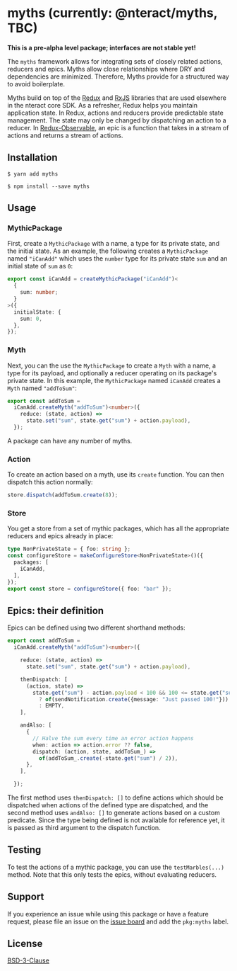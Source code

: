 # myths (currently: @nteract/myths, TBC)

**This is a pre-alpha level package; interfaces are not stable yet!**

The `myths` framework allows for integrating sets of closely related actions, reducers and epics. Myths allow
close relationships where DRY and dependencies are minimized. Therefore, Myths provide for a structured way
to avoid boilerplate.

Myths build on top of the [Redux](https://react-redux.js.org/) and
[RxJS](https://redux.js.org/) libraries that are used elsewhere in the nteract core SDK.
As a refresher, Redux helps you maintain application state. In Redux, actions and reducers provide
predictable state management. The state may only be changed by dispatching an action to a reducer.
In [Redux-Observable](https://redux-observable.js.org/), an epic
is a function that takes in a stream of actions and returns
a stream of actions.

## Installation

```
$ yarn add myths
```

```
$ npm install --save myths
```

## Usage

### MythicPackage

First, create a `MythicPackage` with a name, a type for its private state, and the initial state.
As an example, the following creates a `MythicPackage` named `"iCanAdd"` which uses the `number`
type for its private state `sum` and an initial state of `sum` as `0`:

```typescript
export const iCanAdd = createMythicPackage("iCanAdd")<
  {
    sum: number;
  }
>({
  initialState: {
    sum: 0,
  },
});
```

### Myth

Next, you can the use the `MythicPackage` to create a `Myth` with a name, a type for its payload, and optionally a reducer
operating on its package's private state. In this example, the `MythicPackage` named `iCanAdd` creates a `Myth`
named `"addToSum"`:

```typescript
export const addToSum =
  iCanAdd.createMyth("addToSum")<number>({
    reduce: (state, action) =>
      state.set("sum", state.get("sum") + action.payload),
  });
```

A package can have any number of myths.

### Action

To create an action based on a myth, use its `create` function. You can then dispatch this action normally:

```typescript
store.dispatch(addToSum.create(8));
```

### Store

You get a store from a set of mythic packages, which has all the appropriate reducers and epics already in place:

```typescript
type NonPrivateState = { foo: string };
const configureStore = makeConfigureStore<NonPrivateState>()({
  packages: [
    iCanAdd,
  ],
});
export const store = configureStore({ foo: "bar" });
```

## Epics: their definition

Epics can be defined using two different shorthand methods:

```typescript
export const addToSum =
  iCanAdd.createMyth("addToSum")<number>({

    reduce: (state, action) =>
      state.set("sum", state.get("sum") + action.payload),

    thenDispatch: [
      (action, state) =>
        state.get("sum") - action.payload < 100 && 100 <= state.get("sum")
          ? of(sendNotification.create({message: "Just passed 100!"}))
          : EMPTY,
    ],

    andAlso: [
      {
        // Halve the sum every time an error action happens
        when: action => action.error ?? false,
        dispatch: (action, state, addToSum_) =>
          of(addToSum_.create(-state.get("sum") / 2)),
      },
    ],

  });
```

The first method uses `thenDispatch: []` to define actions which should be dispatched when actions of the defined type
are dispatched, and the second method uses `andAlso: []` to generate actions based on a custom predicate.
Since the type being defined is not available for reference yet, it is passed as third argument to the dispatch function.
 
## Testing

To test the actions of a mythic package, you can use the `testMarbles(...)` method. Note that this only tests the epics,
without evaluating reducers.

## Support

If you experience an issue while using this package or have a feature request, please file an issue on
the [issue board](https://github.com/nteract/nteract/issues/new/choose) and add the `pkg:myths` label.

## License

[BSD-3-Clause](https://choosealicense.com/licenses/bsd-3-clause/)
